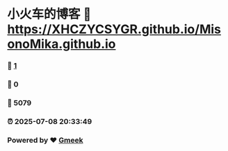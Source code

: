 # 小火车的博客 :link: https://XHCZYCSYGR.github.io/MisonoMika.github.io 
### :page_facing_up: [1](https://XHCZYCSYGR.github.io/MisonoMika.github.io/tag.html) 
### :speech_balloon: 0 
### :hibiscus: 5079 
### :alarm_clock: 2025-07-08 20:33:49 
### Powered by :heart: [Gmeek](https://github.com/Meekdai/Gmeek)
